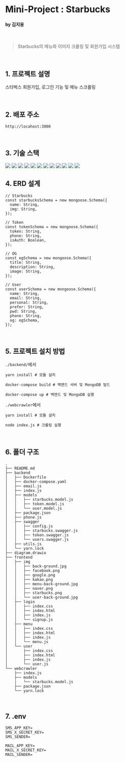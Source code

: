 # Mini-Project : Starbucks

#### by 김지웅

<br>

> Starbucks의 메뉴와 이미지 크롤링 및 회원가입 시스템

<br>

## 1. 프로젝트 설명

스타벅스 회원가입, 로그인 기능 및 메뉴 스크롤링

<br>

## 2. 배포 주소

```
http://locahost:3000
```

<br>

## 3. 기술 스택

<img src="https://img.shields.io/badge/JavaScript-F7DF1E?style=flat&logo=JavaScript&logoColor=black"/>
<img src="https://img.shields.io/badge/Node.js-339933?style=flat&logo=Node.js&logoColor=black"/>
<img src="https://img.shields.io/badge/Nodemon-76D04B?style=flat&logo=Nodemon&logoColor=black"/>
<img src="https://img.shields.io/badge/MongoDB-47A248?style=flat&logo=MongoDB&logoColor=black"/>

<img src="https://img.shields.io/badge/Puppeteer-40B5A4?style=flat&logo=Puppeteer&logoColor=black"/>
<img src="https://img.shields.io/badge/Cheerio-40B5A4?style=flat&logo=Puppeteer&logoColor=black"/>
<img src="https://img.shields.io/badge/Docker-2496ED?style=flat&logo=Docker&logoColor=black"/>
<img src="https://img.shields.io/badge/Git-F05032?style=flat&logo=Git&logoColor=white"/>

<img src="https://img.shields.io/badge/GitHub-181717?style=flat&logo=GitHub&logoColor=white"/>
<img src="https://img.shields.io/badge/Swagger-85EA2D?style=flat&logo=Swagger&logoColor=black"/>
<img src="https://img.shields.io/badge/HTML5-E34F26?style=flat&logo=HTML5&logoColor=white"/>
<img src="https://img.shields.io/badge/CSS3-1572B6?style=flat&logo=CSS3&logoColor=white"/>

<br>

## 4. ERD 설계

```
// Starbucks
const starbucksSchema = new mongoose.Schema({
  name: String,
  img: String,
});

// Token
const tokenSchema = new mongoose.Schema({
  token: String,
  phone: String,
  isAuth: Boolean,
});

// OG
const ogSchema = new mongoose.Schema({
  title: String,
  description: String,
  image: String,
});

// User
const userSchema = new mongoose.Schema({
  name: String,
  email: String,
  personal: String,
  prefer: String,
  pwd: String,
  phone: String,
  og: ogSchema,
});
```

<br>

## 5. 프로젝트 설치 방법

`./backend/`에서

```
yarn install # 모듈 설치

docker-compose build # 백엔드 서버 및 MongoDB 빌드

docker-compose up # 백엔드 및 MongoDB 실행
```

`./webcrawler`에서

```
yarn install # 모듈 설치

node index.js # 크롤링 실행
```

<br>

## 6. 폴더 구조

```
.
├── README.md
├── backend
│   ├── Dockerfile
│   ├── docker-compose.yaml
│   ├── email.js
│   ├── index.js
│   ├── models
│   │   ├── starbucks.model.js
│   │   ├── token.model.js
│   │   └── user.model.js
│   ├── package.json
│   ├── phone.js
│   ├── swagger
│   │   ├── config.js
│   │   ├── starbucks.swagger.js
│   │   ├── token.swagger.js
│   │   └── users.swagger.js
│   ├── utils.js
│   └── yarn.lock
├── diagram.drawio
├── frontend
│   ├── img
│   │   ├── back-ground.jpg
│   │   ├── facebook.png
│   │   ├── google.png
│   │   ├── kakao.png
│   │   ├── menu-back-ground.jpg
│   │   ├── naver.png
│   │   ├── starbucks.png
│   │   └── user-back-ground.jpg
│   ├── login
│   │   ├── index.css
│   │   ├── index.html
│   │   ├── index.js
│   │   └── signup.js
│   ├── menu
│   │   ├── index.css
│   │   ├── index.html
│   │   ├── index.js
│   │   └── menu.js
│   └── user
│       ├── index.css
│       ├── index.html
│       ├── index.js
│       └── user.js
└── webcrawler
    ├── index.js
    ├── models
    │   └── starbucks.model.js
    ├── package.json
    └── yarn.lock
```

<br>

## 7. .env

```
SMS_APP_KEY=
SMS_X_SECRET_KEY=
SMS_SENDER=

MAIL_APP_KEY=
MAIL_X_SECRET_KEY=
MAIL_SENDER=
```
